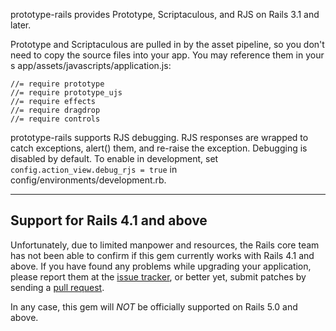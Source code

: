 prototype-rails provides Prototype, Scriptaculous, and RJS on Rails 3.1
and later.

Prototype and Scriptaculous are pulled in by the asset pipeline, so you don't
need to copy the source files into your app. You may reference them in your
s app/assets/javascripts/application.js:

    //= require prototype
    //= require prototype_ujs
    //= require effects
    //= require dragdrop
    //= require controls

prototype-rails supports RJS debugging. RJS responses are wrapped to catch
exceptions, alert() them, and re-raise the exception. Debugging is disabled by
default. To enable in development, set `config.action_view.debug_rjs = true`
in config/environments/development.rb.

---

## Support for Rails 4.1 and above

Unfortunately, due to limited manpower and resources, the Rails core team has
not been able to confirm if this gem currently works with Rails 4.1 and above.
If you have found any problems while upgrading your application, please report
them at the [issue tracker](https://github.com/rails/prototype-rails/issues),
or better yet, submit patches by sending a [pull request](https://github.com/rails/prototype-rails/pulls).

In any case, this gem will *NOT* be officially supported on Rails 5.0 and above.
